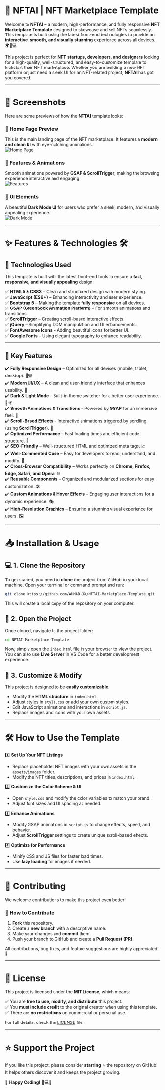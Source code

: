 # 🚀 NFTAI | NFT Marketplace Template   

Welcome to **NFTAI** – a modern, high-performance, and fully responsive **NFT Marketplace Template** designed to showcase and sell NFTs seamlessly. This template is built using the latest front-end technologies to provide an **interactive, smooth, and visually stunning** experience across all devices. 🌍📱💻  

This project is perfect for **NFT startups, developers, and designers** looking for a high-quality, well-structured, and easy-to-customize template to kickstart their NFT marketplace. Whether you are building a new NFT platform or just need a sleek UI for an NFT-related project, **NFTAI** has got you covered.  

---

# 📸 Screenshots  

Here are some previews of how the **NFTAI** template looks:  

### 🔹 **Home Page Preview**  
This is the main landing page of the NFT marketplace. It features a **modern and clean UI** with eye-catching animations.  
![Home Page](https://github.com/AHMAD-JX/NFTAI-Marketplace-Template/blob/891395f0d483178c647e4e9b7256c1a32d372d93/assets/images/1.png)  

### 🔹 **Features & Animations**  
Smooth animations powered by **GSAP & ScrollTrigger**, making the browsing experience interactive and engaging.  
![Features](https://github.com/AHMAD-JX/NFTAI-Marketplace-Template/blob/891395f0d483178c647e4e9b7256c1a32d372d93/assets/images/2.png)  

### 🔹 **UI Elements**  
A beautiful **Dark Mode UI** for users who prefer a sleek, modern, and visually appealing experience.  
![Dark Mode](https://github.com/AHMAD-JX/NFTAI-Marketplace-Template/blob/891395f0d483178c647e4e9b7256c1a32d372d93/assets/images/3.png)  

---

# ✨ Features & Technologies 🛠️  

## 🔹 **Technologies Used**  
This template is built with the latest front-end tools to ensure a **fast, responsive, and visually appealing** design:  

✅ **HTML5 & CSS3** – Clean and structured design with modern styling.  
✅ **JavaScript (ES6+)** – Enhancing interactivity and user experience.  
✅ **Bootstrap 5** – Making the template **fully responsive** on all devices.  
✅ **GSAP (GreenSock Animation Platform)** – For smooth animations and transitions.  
✅ **ScrollTrigger** – Creating scroll-based interactive effects.  
✅ **jQuery** – Simplifying DOM manipulation and UI enhancements.  
✅ **FontAwesome Icons** – Adding beautiful icons for better UI.  
✅ **Google Fonts** – Using elegant typography to enhance readability.  

---

## 🌟 **Key Features**  

✔️ **Fully Responsive Design** – Optimized for all devices (mobile, tablet, desktop). 📱💻  
✔️ **Modern UI/UX** – A clean and user-friendly interface that enhances usability. 🎨  
✔️ **Dark & Light Mode** – Built-in theme switcher for a better user experience. 🌙☀️  
✔️ **Smooth Animations & Transitions** – Powered by **GSAP** for an immersive feel. 🎥  
✔️ **Scroll-Based Effects** – Interactive animations triggered by scrolling (using **ScrollTrigger**). 🔄  
✔️ **Optimized Performance** – Fast loading times and efficient code structure. 🚀  
✔️ **SEO-Friendly** – Well-structured HTML and optimized meta tags. 📈  
✔️ **Well-Commented Code** – Easy for developers to read, understand, and modify. 📝  
✔️ **Cross-Browser Compatibility** – Works perfectly on **Chrome, Firefox, Edge, Safari, and Opera**. 🌐  
✔️ **Reusable Components** – Organized and modularized sections for easy customization. 🛠️  
✔️ **Custom Animations & Hover Effects** – Engaging user interactions for a dynamic experience. 🎭  
✔️ **High-Resolution Graphics** – Ensuring a stunning visual experience for users. 🖼️  

---

# 📥 Installation & Usage  

## 💻 **1. Clone the Repository**  
To get started, you need to **clone** the project from GitHub to your local machine. Open your terminal or command prompt and run:  

```sh
git clone https://github.com/AHMAD-JX/NFTAI-Marketplace-Template.git
```

This will create a local copy of the repository on your computer.  

## 📂 **2. Open the Project**  
Once cloned, navigate to the project folder:  

```sh
cd NFTAI-Marketplace-Template
```

Now, simply open the `index.html` file in your browser to view the project. You can also use **Live Server** in VS Code for a better development experience.  

## 🔧 **3. Customize & Modify**  
This project is designed to be **easily customizable**.  

- Modify the **HTML structure** in `index.html`.  
- Adjust styles in `style.css` or add your own custom styles.  
- Edit JavaScript animations and interactions in `script.js`.  
- Replace images and icons with your own assets.  

---

# 🛠️ How to Use the Template  

1️⃣ **Set Up Your NFT Listings**  
- Replace placeholder NFT images with your own assets in the `assets/images` folder.  
- Modify the NFT titles, descriptions, and prices in `index.html`.  

2️⃣ **Customize the Color Scheme & UI**  
- Open `style.css` and modify the color variables to match your brand.  
- Adjust font sizes and UI spacing as needed.  

3️⃣ **Enhance Animations**  
- Modify GSAP animations in `script.js` to change effects, speed, and behavior.  
- Adjust **ScrollTrigger** settings to create unique scroll-based effects.  

4️⃣ **Optimize for Performance**  
- Minify CSS and JS files for faster load times.  
- Use **lazy loading** for images if needed.  

---

# 🤝 Contributing  

We welcome contributions to make this project even better!  

### 🚀 **How to Contribute**  
1. **Fork** this repository.  
2. Create a **new branch** with a descriptive name.  
3. Make your changes and **commit** them.  
4. Push your branch to GitHub and create a **Pull Request (PR)**.  

All contributions, bug fixes, and feature suggestions are highly appreciated! 🙌  

---

# 📜 License  

This project is licensed under the **MIT License**, which means:  

✅ You are **free to use, modify, and distribute** this project.  
✅ You **must include credit** to the original creator when using this template.  
✅ There are **no restrictions** on commercial or personal use.  

For full details, check the [LICENSE](./LICENSE) file.  


---

# ⭐ Support the Project  


If you like this project, please consider **starring** ⭐ the repository on GitHub! It helps others discover it and keeps the project growing.  

🎉 **Happy Coding!** 🚀💻🎨


